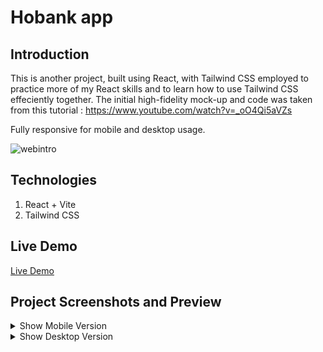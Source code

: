 # Hobank app

## Introduction

This is another project, built using React, with Tailwind CSS employed to practice more of my React skills and to learn how to use Tailwind CSS effeciently together. 
The initial high-fidelity mock-up and code was taken from this tutorial : https://www.youtube.com/watch?v=_oO4Qi5aVZs

Fully responsive for mobile and desktop usage. 

![webintro]([https://github.com/Arthwr/manage-landing-page/assets/132221421/1f0335aa-c021-4b4b-801e-103b8eda0351](https://github.com/Arthwr/bank-modern-app/assets/132221421/084ed627-6c27-4856-98e9-a325f5e24bd0))

## Technologies

1. React + Vite
2. Tailwind CSS

## Live Demo

[Live Demo]([https://arthwr.github.io/manage-landing-page/](https://arthwr.github.io/bank-modern-app/))

## Project Screenshots and Preview
<details>
  <summary>Show Mobile Version</summary>

  ![arthwr github io_bank-modern-app_ (1)](https://github.com/Arthwr/bank-modern-app/assets/132221421/67cb174f-cabe-4c7b-b863-3634c4b7f9d8)

</details>


<details>
  <summary>Show Desktop Version</summary>

 ![arthwr github io_bank-modern-app_ (2)](https://github.com/Arthwr/bank-modern-app/assets/132221421/14004519-ffe9-4243-88ba-250bdf9f4ed0)

</details>
